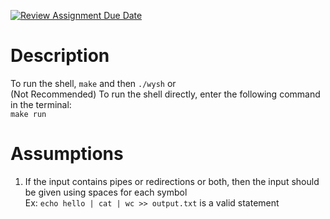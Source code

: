 [![Review Assignment Due Date](https://classroom.github.com/assets/deadline-readme-button-24ddc0f5d75046c5622901739e7c5dd533143b0c8e959d652212380cedb1ea36.svg)](https://classroom.github.com/a/76mHqLr5)
# Description

To run the shell, `make` and then `./wysh` or<br>
(Not Recommended)
To run the shell directly, enter the following command in the terminal: <br>
`make run`

# Assumptions

1. If the input contains pipes or redirections or both, then the input should be given using spaces for each symbol <br>
   Ex: `echo hello | cat | wc >> output.txt` is a valid statement


